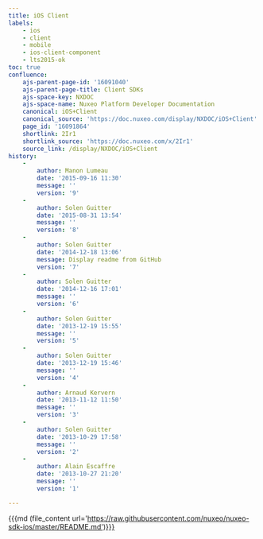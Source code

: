 ```yaml
---
title: iOS Client
labels:
    - ios
    - client
    - mobile
    - ios-client-component
    - lts2015-ok
toc: true
confluence:
    ajs-parent-page-id: '16091040'
    ajs-parent-page-title: Client SDKs
    ajs-space-key: NXDOC
    ajs-space-name: Nuxeo Platform Developer Documentation
    canonical: iOS+Client
    canonical_source: 'https://doc.nuxeo.com/display/NXDOC/iOS+Client'
    page_id: '16091864'
    shortlink: 2Ir1
    shortlink_source: 'https://doc.nuxeo.com/x/2Ir1'
    source_link: /display/NXDOC/iOS+Client
history:
    - 
        author: Manon Lumeau
        date: '2015-09-16 11:30'
        message: ''
        version: '9'
    - 
        author: Solen Guitter
        date: '2015-08-31 13:54'
        message: ''
        version: '8'
    - 
        author: Solen Guitter
        date: '2014-12-18 13:06'
        message: Display readme from GitHub
        version: '7'
    - 
        author: Solen Guitter
        date: '2014-12-16 17:01'
        message: ''
        version: '6'
    - 
        author: Solen Guitter
        date: '2013-12-19 15:55'
        message: ''
        version: '5'
    - 
        author: Solen Guitter
        date: '2013-12-19 15:46'
        message: ''
        version: '4'
    - 
        author: Arnaud Kervern
        date: '2013-11-12 11:50'
        message: ''
        version: '3'
    - 
        author: Solen Guitter
        date: '2013-10-29 17:58'
        message: ''
        version: '2'
    - 
        author: Alain Escaffre
        date: '2013-10-27 21:20'
        message: ''
        version: '1'

---
```

{{{md (file_content url='https://raw.githubusercontent.com/nuxeo/nuxeo-sdk-ios/master/README.md')}}}